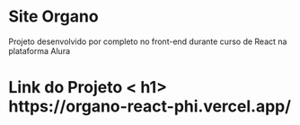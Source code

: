 # Site Organo 
Projeto desenvolvido por completo no front-end durante curso de React na plataforma Alura
<h1> Link do Projeto < h1>
<br>
https://organo-react-phi.vercel.app/
